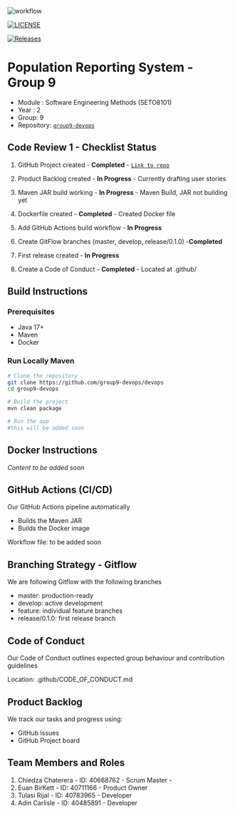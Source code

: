 ![workflow](https://github.com/group9-devops/devops/actions/workflows/main.yml/badge.svg)

[![LICENSE](https://img.shields.io/github/license/<group9-devops>/devops.svg?style=flat-square)](https://github.com/<group9-devops>/devops/blob/master/LICENSE)

[![Releases](https://img.shields.io/github/release/<group9-devops>/devops/all.svg?style=flat-square)](https://github.com/<group9-devops>/devops/releases)

# Population Reporting System - Group 9

- Module : Software Engineering Methods (SETO8101)
- Year : 2
- Group: 9
- Repository: [`group9-devops`](https://github.com/group9-devops/devops)

## Code Review 1 - Checklist Status

1. GitHub Project created - **Completed** - [`Link to repo`](https://github.com/group9-devops/devops)

2. Product Backlog created - **In Progress** - Currently drafting user stories

3. Maven JAR build working - **In Progress** - Maven Build, JAR not building yet

4. Dockerfile created - **Completed** - Created Docker file

5. Add GitHub Actions build workflow - **In Progress**

6. Create GitFlow branches (master, develop, release/0.1.0) -**Completed**

7. First release created - **In Progress**

8. Create a Code of Conduct - **Completed** - Located at .github/

## Build Instructions

### Prerequisites

- Java 17+
- Maven
- Docker

### Run Locally Maven

```bash
# Clone the repository
git clone https://github.com/group9-devops/devops
cd group9-devops

# Build the project
mvn clean package

# Run the app
#this will be added soon

```

## Docker Instructions

_Content to be added soon_

## GitHub Actions (CI/CD)

Our GitHub Actions pipeline automatically

- Builds the Maven JAR
- Builds the Docker image

Workflow file: to be added soon

## Branching Strategy - Gitflow

We are following Gitflow with the following branches
- master: production-ready
- develop: active development
- feature: individual feature branches
- release/0.1.0: first release branch

## Code of Conduct

Our Code of Conduct outlines expected group behaviour and contribution guidelines

Location: .github/CODE_OF_CONDUCT.md

## Product Backlog

We track our tasks and progress using:

- GitHub Issues
- GitHub Project board

## Team Members and Roles

1. Chiedza Chaterera - ID: 40668762 - Scrum Master - 
2. Euan BirKett - ID: 40711166  - Product Owner
3. Tulasi Rijal - ID: 40783965 - Developer
4. Adin Carlisle - ID: 40485891 - Developer

